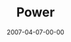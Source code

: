 ---
layout: message
category: message
series: "Ghost"
title: "Power"
date: 2007-04-07-00-00
message_id: 24
audio-description: "Powerful and unpredictable, mysterious and tangible, invisible and real. Defying easy description, the Holy Spirit is no vague and impersonal force. This promised Counselor and Teacher has been sent to equip us, comfort us and fill us personally with the "
audio: "http://www.crossroads.net/audio/2007/2007_03_Ghost/Ghost_01_Power_04-07-07_Tome.mp3"
audio-title: "Power"
audio-duration: "38:21"
---